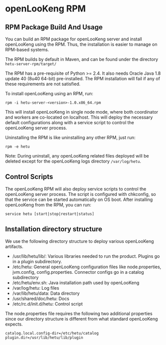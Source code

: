 # openLooKeng RPM

## RPM Package Build And Usage

You can build an RPM package for openLooKeng server and install openLooKeng using the RPM. Thus, the installation is easier to manage on RPM-based systems.

The RPM builds by default in Maven, and can be found under the directory `hetu-server-rpm/target/`

The RPM has a pre-requisite of Python >= 2.4. It also needs Oracle Java 1.8 update 40 (8u40 64-bit) pre-installed. The RPM installation will fail if any of these requirements are not
satisfied.

To install openLooKeng using an RPM, run:

    rpm -i hetu-server-<version>-1.0.x86_64.rpm

This will install openLooKeng in single node mode, where both coordinator and workers are co-located on localhost. This will deploy the necessary default configurations along with a service script to control the openLooKeng server process.

Uninstalling the RPM is like uninstalling any other RPM, just run:

    rpm -e hetu

Note: During uninstall, any openLooKeng related files deployed will be deleted except for the openLooKeng logs directory `/var/log/hetu`.

## Control Scripts

The openLooKeng RPM will also deploy service scripts to control the openLooKeng server process. The script is configured with chkconfig,
so that the service can be started automatically on OS boot. After installing openLooKeng from the RPM, you can run:

    service hetu [start|stop|restart|status]

## Installation directory structure

We use the following directory structure to deploy various openLooKeng artifacts.

* /usr/lib/hetu/lib/: Various libraries needed to run the product. Plugins go in a plugin subdirectory.
* /etc/hetu: General openLooKeng configuration files like node.properties, jvm.config, config.properties. Connector configs go in a catalog subdirectory
* /etc/hetu/env.sh: Java installation path used by openLooKeng
* /var/log/hetu: Log files
* /var/lib/hetu/data: Data directory
* /usr/shared/doc/hetu: Docs
* /etc/rc.d/init.d/hetu: Control script

The node.properties file requires the following two additional properties since our directory structure is different from what standard openLooKeng expects.

    catalog.local.config-dir=/etc/hetu/catalog
    plugin.dir=/usr/lib/hetu/lib/plugin
